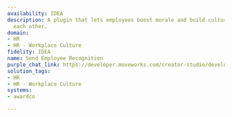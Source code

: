 ```yaml
---
availability: IDEA
description: A plugin that lets employees boost morale and build culture by recognizing
  each other.
domain:
- HR
- HR - Workplace Culture
fidelity: IDEA
name: Send Employee Recognition
purple_chat_link: https://developer.moveworks.com/creator-studio/developer-tools/purple-chat?conversation=%7B%22startTimestamp%22%3A%2211%3A43+AM%22%2C%22messages%22%3A%5B%7B%22role%22%3A%22user%22%2C%22parts%22%3A%5B%7B%22richText%22%3A%22I%27ve+been+working+closely+with+Ryan+in+IT+and+want+to+recognize+them.+Can+you+submit+my+kudos+which+reads+%5C%22Thanks+for+the+super+fast+help+with+IT+access%21%21%5C%22%3F%22%7D%5D%7D%2C%7B%22role%22%3A%22assistant%22%2C%22parts%22%3A%5B%7B%22richText%22%3A%22Sure%2C+to+make+sure%2C+is+it+Ryan+Brezzi+you%27d+like+to+recognize%3F%22%7D%5D%7D%2C%7B%22role%22%3A%22user%22%2C%22parts%22%3A%5B%7B%22richText%22%3A%22Yes%2C+that%27s+right.%22%7D%5D%7D%2C%7B%22role%22%3A%22assistant%22%2C%22parts%22%3A%5B%7B%22reasoningSteps%22%3A%5B%7B%22status%22%3A%22success%22%2C%22richText%22%3A%22%3Cp%3E%E2%9C%85+Working+on+%3Cb%3ERecognize+Ryan+From+IT%3C%2Fb%3E%3Cbr%3E%E2%8F%B3+Calling+Plugin+%3Cb%3ESend+Employee+Recognition%3C%2Fb%3E%3C%2Fp%3E%22%7D%5D%7D%2C%7B%22richText%22%3A%22%3Cp%3EYour+recognition+for+Ryan+Brezzi+has+been+submitted.+%F0%9F%91%8D+%5C%22Thanks+for+the+super+fast+help+with+IT+access%21%21%5C%22+%3C%2Fp%3E%22%7D%5D%7D%5D%7D
solution_tags:
- HR
- HR - Workplace Culture
systems:
- awardco

---
```

